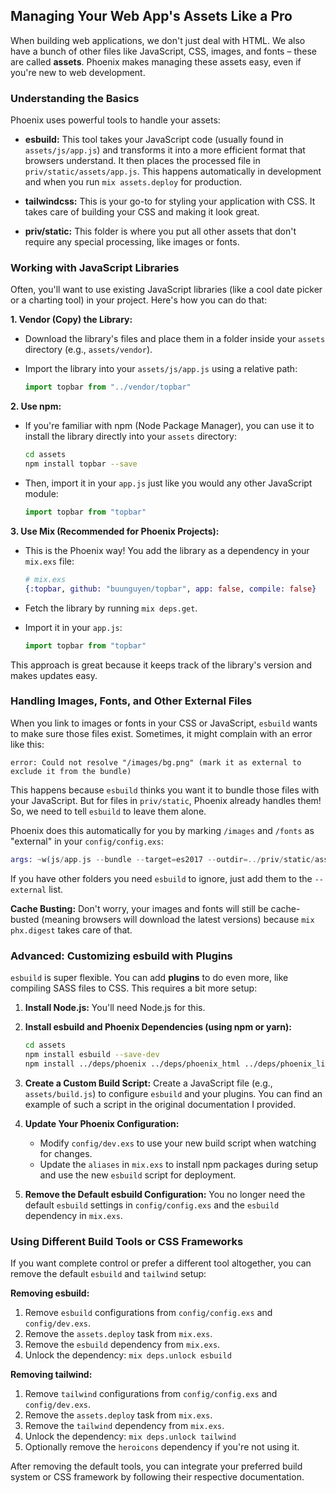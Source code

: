 ## Managing Your Web App's Assets Like a Pro

When building web applications, we don't just deal with HTML. We also have a bunch of other files like JavaScript, CSS, images, and fonts – these are called **assets**.  Phoenix makes managing these assets easy, even if you're new to web development.

### Understanding the Basics

Phoenix uses powerful tools to handle your assets:

- **esbuild:** This tool takes your JavaScript code (usually found in `assets/js/app.js`) and transforms it into a more efficient format that browsers understand. It then places the processed file in `priv/static/assets/app.js`. This happens automatically in development and when you run `mix assets.deploy` for production.

- **tailwindcss:**  This is your go-to for styling your application with CSS. It takes care of building your CSS and making it look great.

- **priv/static:** This folder is where you put all other assets that don't require any special processing, like images or fonts.

### Working with JavaScript Libraries

Often, you'll want to use existing JavaScript libraries (like a cool date picker or a charting tool) in your project.  Here's how you can do that:

**1. Vendor (Copy) the Library:**

   - Download the library's files and place them in a folder inside your `assets` directory (e.g., `assets/vendor`).
   - Import the library into your `assets/js/app.js` using a relative path:

     ```javascript
     import topbar from "../vendor/topbar" 
     ```

**2. Use npm:**

   - If you're familiar with npm (Node Package Manager), you can use it to install the library directly into your `assets` directory:

     ```bash
     cd assets 
     npm install topbar --save
     ```

   - Then, import it in your `app.js` just like you would any other JavaScript module:

     ```javascript
     import topbar from "topbar"
     ```

**3. Use Mix (Recommended for Phoenix Projects):**

   - This is the Phoenix way! You add the library as a dependency in your `mix.exs` file:

     ```elixir
     # mix.exs
     {:topbar, github: "buunguyen/topbar", app: false, compile: false} 
     ```

   - Fetch the library by running `mix deps.get`.
   - Import it in your `app.js`:

     ```javascript
     import topbar from "topbar" 
     ```

   This approach is great because it keeps track of the library's version and makes updates easy.

### Handling Images, Fonts, and Other External Files

When you link to images or fonts in your CSS or JavaScript, `esbuild` wants to make sure those files exist. Sometimes, it might complain with an error like this:

```
error: Could not resolve "/images/bg.png" (mark it as external to exclude it from the bundle)
```

This happens because `esbuild` thinks you want it to bundle those files with your JavaScript. But for files in `priv/static`, Phoenix already handles them! So, we need to tell `esbuild` to leave them alone.

Phoenix does this automatically for you by marking `/images` and `/fonts` as "external" in your `config/config.exs`:

```elixir
args: ~w(js/app.js --bundle --target=es2017 --outdir=../priv/static/assets --external:/fonts/* --external:/images/*),
```

If you have other folders you need `esbuild` to ignore, just add them to the `--external` list. 

**Cache Busting:** Don't worry, your images and fonts will still be cache-busted (meaning browsers will download the latest versions) because `mix phx.digest` takes care of that.

### Advanced: Customizing esbuild with Plugins

`esbuild` is super flexible. You can add **plugins** to do even more, like compiling SASS files to CSS. This requires a bit more setup:

1. **Install Node.js:** You'll need Node.js for this.
2. **Install esbuild and Phoenix Dependencies (using npm or yarn):**

   ```bash
   cd assets
   npm install esbuild --save-dev
   npm install ../deps/phoenix ../deps/phoenix_html ../deps/phoenix_live_view --save 
   ```

3. **Create a Custom Build Script:** Create a JavaScript file (e.g., `assets/build.js`) to configure `esbuild` and your plugins. You can find an example of such a script in the original documentation I provided.
4. **Update Your Phoenix Configuration:** 
   - Modify `config/dev.exs` to use your new build script when watching for changes.
   - Update the `aliases` in `mix.exs` to install npm packages during setup and use the new `esbuild` script for deployment. 
5. **Remove the Default esbuild Configuration:** You no longer need the default `esbuild` settings in `config/config.exs` and the `esbuild` dependency in `mix.exs`.

### Using Different Build Tools or CSS Frameworks

If you want complete control or prefer a different tool altogether, you can remove the default `esbuild` and `tailwind` setup:

**Removing esbuild:**

1. Remove `esbuild` configurations from `config/config.exs` and `config/dev.exs`.
2. Remove the `assets.deploy` task from `mix.exs`.
3. Remove the `esbuild` dependency from `mix.exs`.
4. Unlock the dependency: `mix deps.unlock esbuild`

**Removing tailwind:**

1. Remove `tailwind` configurations from `config/config.exs` and `config/dev.exs`.
2. Remove the `assets.deploy` task from `mix.exs`.
3. Remove the `tailwind` dependency from `mix.exs`.
4. Unlock the dependency: `mix deps.unlock tailwind`
5. Optionally remove the `heroicons` dependency if you're not using it.

After removing the default tools, you can integrate your preferred build system or CSS framework by following their respective documentation.
